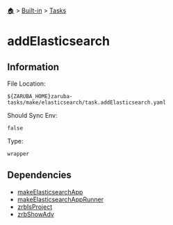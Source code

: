 <!--startTocHeader-->
[🏠](../../README.md) > [Built-in](../README.md) > [Tasks](README.md)
# addElasticsearch
<!--endTocHeader-->


## Information

File Location:

    ${ZARUBA_HOME}zaruba-tasks/make/elasticsearch/task.addElasticsearch.yaml

Should Sync Env:

    false

Type:

    wrapper


## Dependencies

- [makeElasticsearchApp](make-elasticsearch-app.md)
- [makeElasticsearchAppRunner](make-elasticsearch-app-runner.md)
- [zrbIsProject](zrb-is-project.md)
- [zrbShowAdv](zrb-show-adv.md)



<!--startTocSubtopic-->

<!--endTocSubtopic-->